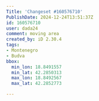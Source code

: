 ```yaml
---
Title: 'Changeset #160576710'
PublishDate: 2024-12-24T13:51:37Z
id: 160576710
user: dada24
comment: moving area
created_by: iD 2.30.4
tags:
- Montenegro
- Budva
bbox:
  min_lon: 18.8491557
  min_lat: 42.2850313
  max_lon: 18.8492567
  max_lat: 42.2852773

---
```

